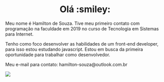 <h1 align="center">Olá :smiley:</h1>

<p> Meu nome é Hamilton de Souza. Tive meu primeiro contato com programação na faculdade em 2019 no curso de Tecnologia em Sistemas para Internet.</p>
<p>Tenho como foco desenvolver as habilidades de um front-end developer, para isso estou estudando javascript. Estou em busca da primeira oportunidade para trabalhar como desenvolvedor.</p>
<p> Meu e-mail para contato: hamilton-souza@outlook.com.br </p>
<a href="https://www.linkedin.com/in/hamilton-junior-34451018a/" target="_blank"><img src="https://img.shields.io/badge/Linkedin-blue?style=for-the-badge&logo=Linkedin"></a>
